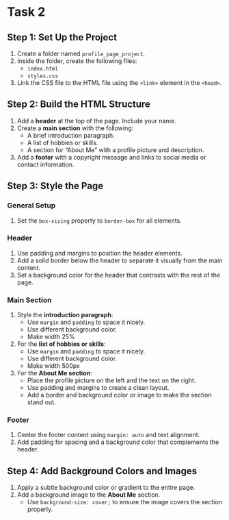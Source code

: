 # Task 2

## Step 1: Set Up the Project
1. Create a folder named `profile_page_project`.
2. Inside the folder, create the following files:
   - `index.html`
   - `styles.css`
3. Link the CSS file to the HTML file using the `<link>` element in the `<head>`.

## Step 2: Build the HTML Structure
1. Add a **header** at the top of the page. Include your name.
2. Create a **main section** with the following:
   - A brief introduction paragraph.
   - A list of hobbies or skills.
   - A section for “About Me” with a profile picture and description.
3. Add a **footer** with a copyright message and links to social media or contact information.

## Step 3: Style the Page

### General Setup
1. Set the `box-sizing` property to `border-box` for all elements.

### Header
1. Use padding and margins to position the header elements.
2. Add a solid border below the header to separate it visually from the main content.
3. Set a background color for the header that contrasts with the rest of the page.

### Main Section
1. Style the **introduction paragraph**:
   - Use `margin` and `padding` to space it nicely.
   - Use different background color.
   - Make width 25%
2. For the **list of hobbies or skills**:
   - Use `margin` and `padding` to space it nicely.
   - Use different background color.
   - Make width 500px
3. For the **About Me section**:
   - Place the profile picture on the left and the text on the right.
   - Use padding and margins to create a clean layout.
   - Add a border and background color or image to make the section stand out.

### Footer
1. Center the footer content using `margin: auto` and text alignment.
2. Add padding for spacing and a background color that complements the header.

## Step 4: Add Background Colors and Images
1. Apply a subtle background color or gradient to the entire page.
2. Add a background image to the **About Me** section.
   - Use `background-size: cover;` to ensure the image covers the section properly.

